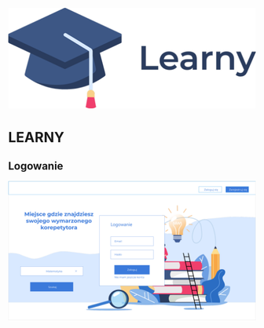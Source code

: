 ![alt text]("../../../assets/logomin.png)

# LEARNY

## Logowanie

![alt text]("../../../assets/logIn.png)
